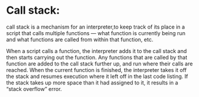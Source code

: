 # Call stack:
call stack is a mechanism for an interpreter,to keep track of its place in a script that calls multiple functions — what function is currently being run and what functions are called from within that function, etc.

When a script calls a function, the interpreter adds it to the call stack and then starts carrying out the function.
Any functions that are called by that function are added to the call stack further up, and run where their calls are reached.
When the current function is finished, the interpreter takes it off the stack and resumes execution where it left off in the last code listing.
If the stack takes up more space than it had assigned to it, it results in a “stack overflow” error.
